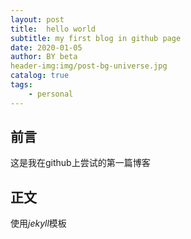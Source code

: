 ```yaml
---
layout: post
title:  hello world
subtitle: my first blog in github page
date: 2020-01-05
author: BY beta
header-img:img/post-bg-universe.jpg
catalog: true
tags:
    - personal
---
```


## 前言
这是我在github上尝试的第一篇博客
## 正文
使用*jekyll*模板
